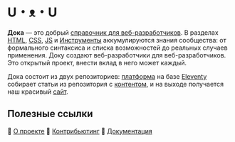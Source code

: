 # U・ᴥ・U

**Дока** — это добрый [справочник для веб-разработчиков](https://doka.guide). В разделах [HTML](https://doka.guide/html/), [CSS](https://doka.guide/css/), [JS](https://doka.guide/js/) и [Инструменты](https://doka.guide/tools/) аккумулируются знания сообщества: от формального синтаксиса и списка возможностей до реальных случаев применения. Доку создают веб-разработчики для веб-разработчиков. Это открытый проект, внести вклад в него может каждый.

Дока состоит из двух репозиториев: [платформа](https://github.com/doka-guide/platform) на базе [Eleventy](https://www.11ty.dev) собирает статьи из репозитория с [контентом](https://github.com/doka-guide/content/), и на выходе получается наш красивый [сайт](https://doka.guide/).

## Полезные ссылки

💫 [О проекте](https://github.com/doka-guide/content/blob/main/pages/about/index.md)
🚀 [Контрибьютинг](https://github.com/doka-guide/content/blob/main/docs/contributing.md)
📄 [Документация](https://github.com/doka-guide/content/tree/main/docs)
